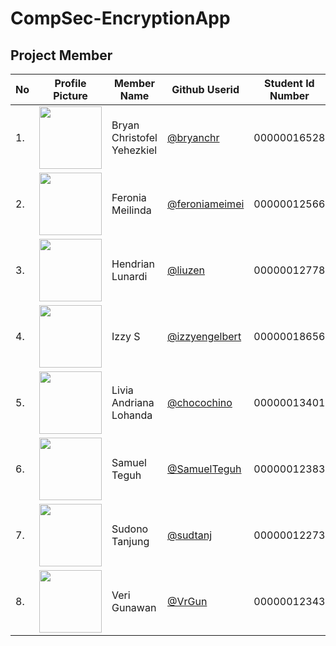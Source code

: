 # CompSec-EncryptionApp

## Project Member
| No | Profile Picture | Member Name | Github Userid | Student Id Number |
| ------ | ------ | ------ | ------ | ------ |
| 1. | <img src="https://avatars.githubusercontent.com/bryanchr" width=100 height=100 /> |Bryan Christofel Yehezkiel | <a title="@bryanchr" href="https://github.com/bryanchr">@bryanchr</a> | 00000016528 | 
| 2. | <img src="https://avatars.githubusercontent.com/feroniameimei" width=100 height=100/> | Feronia Meilinda | <a title="@feroniameimei" href="https://github.com/feroniameimei">@feroniameimei</a> |   00000012566 |
| 3. | <img src="https://avatars.githubusercontent.com/liuzen" width=100 height=100/> | Hendrian Lunardi | <a title="@liuzen" href="https://github.com/liuzen">@liuzen</a> |           00000012778 |
| 4. | <img src="https://avatars.githubusercontent.com/izzyengelbert" width=100 height=100/> | Izzy S |<a title="@izzyengelbert" href="https://github.com/izzyengelbert">@izzyengelbert</a>  |  00000018656 |
| 5. | <img src="https://avatars.githubusercontent.com/chocochino" width=100 height=100/> | Livia Andriana Lohanda |<a title="@chocochino" href="https://github.com/chocochino">@chocochino</a>  | 00000013401 |
| 6. | <img src="https://avatars.githubusercontent.com/SamuelTeguh" width=100 height=100/> | Samuel Teguh |<a title="@SamuelTeguh" href="https://github.com/SamuelTeguh">@SamuelTeguh</a>  |  00000012383 |
| 7. | <img src="https://avatars.githubusercontent.com/sudtanj" width=100 height=100/> | Sudono Tanjung | <a title="@sudtanj" href="https://github.com/sudtanj">@sudtanj</a> |              				 00000012273 |
| 8. | <img src="https://avatars.githubusercontent.com/VrGun" width=100 height=100/> | Veri Gunawan | <a title="@VrGun" href="https://github.com/VrGun">@VrGun</a> |              				 00000012343 |
